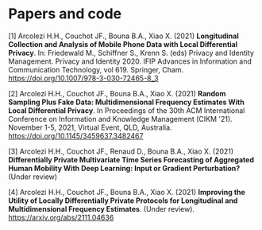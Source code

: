 # Papers and code

[1] Arcolezi H.H., Couchot JF., Bouna B.A., Xiao X. (2021) **Longitudinal Collection and Analysis of Mobile Phone Data with Local Differential Privacy**. In: Friedewald M., Schiffner S., Krenn S. (eds) Privacy and Identity Management. Privacy and Identity 2020. IFIP Advances in Information and Communication Technology, vol 619. Springer, Cham. https://doi.org/10.1007/978-3-030-72465-8_3

[2] Arcolezi H.H., Couchot JF., Bouna B.A., Xiao X. (2021) **Random Sampling Plus Fake Data: Multidimensional Frequency Estimates With Local Differential Privacy**. In Proceedings of the 30th ACM International Conference on Information and Knowledge Management (CIKM '21). November 1-5, 2021, Virtual Event, QLD, Australia. https://doi.org/10.1145/3459637.3482467

[3] Arcolezi H.H., Couchot JF., Renaud D., Bouna B.A., Xiao X. (2021) **Differentially Private Multivariate Time Series Forecasting of Aggregated Human Mobility With Deep Learning: Input or Gradient Perturbation?** (Under review)

[4] Arcolezi H.H., Couchot JF., Bouna B.A., Xiao X. (2021) **Improving the Utility of Locally Differentially Private Protocols for Longitudinal and Multidimensional Frequency Estimates**. (Under review). https://arxiv.org/abs/2111.04636
